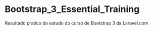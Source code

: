 # Bootstrap_3_Essential_Training
Resultado pratico do estudo do curso de Bootstrap 3 da Laravel.com
